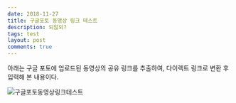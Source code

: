 ```yaml
---
date: 2018-11-27
title: 구글포토 동영상 링크 테스트
description: 되않되?
tags: test
layout: post
comments: true
---
```

아래는 구글 포토에 업로드된 동영상의 공유 링크를 추출하여, 다이렉트 링크로 변환 후 입력해 본 내용이다.

![구글포토동영상링크테스트](https://lh3.googleusercontent.com/JO9PTpTiHdKJjRcTsX51Qpp_BtEuYoKBHUf0kBJPouzcO_5ZMGXu8kY5xR5Q95s2yJLsvmgiajYKBFXVXFrneqRGbzBy0c_o1VIXp_MRszRsJIbUX3jKQhuutYxoiwh5zpLBOYu7ag=w2400)
